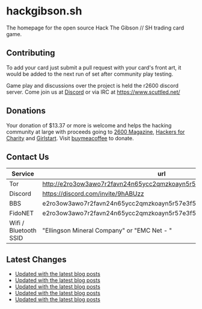 # hackgibson.sh
The homepage for the open source Hack The Gibson // SH trading card game.


## Contributing

To add your card just submit a pull request with your card's front art, it would be added to the next run of set after community play testing.

Game play and discussions over the project is held the r2600 discord server. Come join us at [Discord](https://discord.com/invite/9hABUzz) or via IRC at https://www.scuttled.net/


## Donations

Your donation of $13.37 or more is welcome and helps the hacking community at large with proceeds going to [2600 Magazine](https://2600.com/), [Hackers for Charity](https://hackersforcharity.org) and [Girlstart](https://girlstart.org).  Visit [buymeacoffee](https://www.buymeacoffee.com/hackgibson.sh) to donate.


## Contact Us

Service | url
-|-
Tor | http://e2ro3ow3awo7r2favn24n65ycc2qmzkoayn5r57e3f56nvjwdcgg32ad.onion
Discord | https://discord.com/invite/9hABUzz
BBS | e2ro3ow3awo7r2favn24n65ycc2qmzkoayn5r57e3f56nvjwdcgg32ad.onion:23
FidoNET | e2ro3ow3awo7r2favn24n65ycc2qmzkoayn5r57e3f56nvjwdcgg32ad.onion:24554
Wifi / Bluetooth SSID | "Ellingson Mineral Company" or "EMC Net - <fidonet address>"

## Latest Changes
<!-- BLOG-POST-LIST:START -->
- [Updated with the latest blog posts](https://github.com/DFW2600/hackgibson.sh/commit/6e3133368fca1cedeae5d60cc102d21d5c3aceb8)
- [Updated with the latest blog posts](https://github.com/DFW2600/hackgibson.sh/commit/bc3b51bb7f2cbf2acb95d326abce1c6a3f9912ce)
- [Updated with the latest blog posts](https://github.com/DFW2600/hackgibson.sh/commit/6978000dbdbd7317de574c52a0cd8cb14f55480a)
- [Updated with the latest blog posts](https://github.com/DFW2600/hackgibson.sh/commit/1bb070f188b82545697a0265b19f640de30c178a)
- [Updated with the latest blog posts](https://github.com/DFW2600/hackgibson.sh/commit/c27ead047b24141ef4763c4c5451ba9dd5e37242)
<!-- BLOG-POST-LIST:END -->
